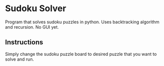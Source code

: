 <h1> Sudoku Solver </h1>
Program that solves sudoku puzzles in python. Uses backtracking algorithm and recursion. No GUI yet.

<h2> Instructions </h2>
Simply change the sudoku puzzle board to desired puzzle that you want to solve and run.
